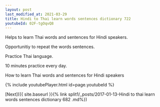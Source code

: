 ```yaml
---
layout: post
last_modified_at: 2021-03-29
title: Hindi to Thai learn words sentences dictionary 722 
youtubeId: 02F-tgOqvQ8
---
```

 
 
Helps to learn Thai words and sentences for Hindi speakers.

Opportunitiy to repeat the words sentences. 

Practice Thai language. 
 
10 minutes practice every day. 
 
How to learn Thai words and sentences for Hindi speakers 
 
{% include youtubePlayer.html id=page.youtubeId %}
 
 
[Next]({{ site.baseurl }}{% link  split1/_posts/2017-01-13-Hindi to thai learn words sentences dictionary 682 .md%})
 
